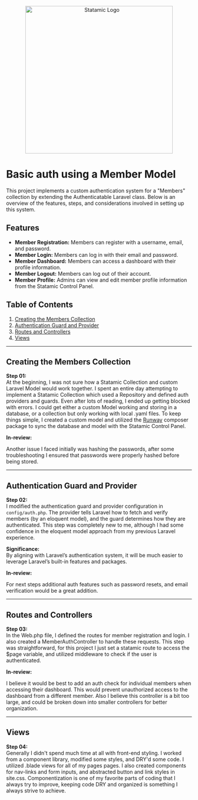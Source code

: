 <p align="center"><img src="https://statamic.com/assets/branding/Statamic-Logo+Wordmark-Rad.svg" width="400" alt="Statamic Logo" /></p>

# Basic auth using a Member Model

This project implements a custom authentication system for a "Members" collection by extending the Authenticatable Laravel class. Below is an overview of the features, steps, and considerations involved in setting up this system.

## Features
- **Member Registration:** Members can register with a username, email, and password.
- **Member Login:** Members can log in with their email and password.
- **Member Dashboard:** Members can access a dashboard with their profile information.
- **Member Logout:** Members can log out of their account.
- **Member Profile:** Admins can view and edit member profile information from the Statamic Control Panel.

## Table of Contents
1. [Creating the Members Collection](#1)
2. [Authentication Guard and Provider](#2)
3. [Routes and Controllers](#3)
4. [Views](#4)

---

## Creating the Members Collection

<div id="1"></div>

**Step 01:**  
At the beginning, I was not sure how a Statamic Collection and custom Laravel Model would work together. I spent an entire day attempting to implement a Statamic Collection which used a Repository and defined auth providers and guards. Even after lots of reading, I ended up getting blocked with errors. I could get either a custom Model working and storing in a database, or a collection but only working with local .yaml files. To keep things simple, I created a custom model and utilized the [Runway](https://runway.duncanmcclean.com/) composer package to sync the database and model with the Statamic Control Panel.

**In-review:**  

Another issue I faced initially was hashing the passwords, after some troubleshooting I ensured that passwords were properly hashed before being stored.

---

<div id="2"></div>

## Authentication Guard and Provider

**Step 02:**  
I modified the authentication guard and provider configuration in `config/auth.php`. The provider tells Laravel how to fetch and verify members (by an eloquent model), and the guard determines how they are authenticated. This step was completely new to me, although I had some confidence in the eloquent model approach from my previous Laravel experience.

**Significance:**  
By aligning with Laravel’s authentication system, it will be much easier to leverage Laravel’s built-in features and packages.

**In-review:**  

For next steps additional auth features such as password resets, and email verification would be a great addition.

---

## Routes and Controllers

<div id="3"></div>

**Step 03:**  
In the Web.php file, I defined the routes for member registration and login. I also created a MemberAuthController to handle these requests. This step was straightforward, for this project I just set a statamic route to access the $page variable, and utilized middleware to check if the user is authenticated.

**In-review:**  

I believe it would be best to add an auth check for individual members when accessing their dashboard. This would prevent unauthorized access to the dashboard from a different member. Also I believe this controller is a bit too large, and could be broken down into smaller controllers for better organization.

---

## Views

<div id="4"></div>

**Step 04:**  
Generally I didn't spend much time at all with front-end styling. I worked from a component library, modified some styles, and DRY'd some code. I utilized .blade views for all of my pages pages. I also created components for nav-links and form inputs, and abstracted button and link styles in site.css. Componentization is one of my favorite parts of coding that I always try to improve, keeping code DRY and organized is something I always strive to achieve.


<br>
<br>
<br>